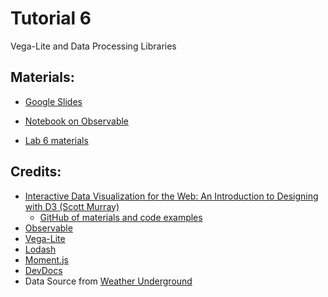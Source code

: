 # Tutorial 6

Vega-Lite and Data Processing Libraries

## Materials:

- [Google Slides](https://bit.ly/vis-t07)

- [Notebook on Observable](https://bit.ly/vis-t07-ob)

- [Lab 6 materials](./lab6)

## Credits:
- [Interactive Data Visualization for the Web: An Introduction to Designing with D3 (Scott Murray)](https://alignedleft.com/work/d3-book-2e)
  - [GitHub of materials and code examples](https://github.com/alignedleft/d3-book)
- [Observable](https://observablehq.com)
- [Vega-Lite](https://vega.github.io/vega-lite)
- [Lodash](https://lodash.com)
- [Moment.js](https://momentjs.com)
- [DevDocs](https://devdocs.io)
- Data Source from [Weather Underground](https://www.wunderground.com)
